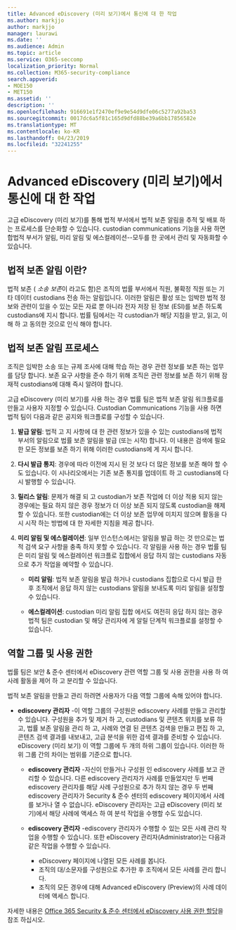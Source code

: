 ```yaml
---
title: Advanced eDiscovery (미리 보기)에서 통신에 대 한 작업
ms.author: markjjo
author: markjjo
manager: laurawi
ms.date: ''
ms.audience: Admin
ms.topic: article
ms.service: O365-seccomp
localization_priority: Normal
ms.collection: M365-security-compliance
search.appverid:
- MOE150
- MET150
ms.assetid: ''
description: ''
ms.openlocfilehash: 916691e1f2470ef9e9e54d9dfe06c5277a92ba53
ms.sourcegitcommit: 0017dc6a5f81c165d9dfd88be39a6bb17856582e
ms.translationtype: MT
ms.contentlocale: ko-KR
ms.lasthandoff: 04/23/2019
ms.locfileid: "32241255"
---
```

# <a name="work-with-communications-in-advanced-ediscovery-preview"></a>Advanced eDiscovery (미리 보기)에서 통신에 대 한 작업

고급 eDiscovery (미리 보기)를 통해 법적 부서에서 법적 보존 알림을 추적 및 배포 하는 프로세스를 단순화할 수 있습니다. custodian communications 기능을 사용 하면 합법적 부서가 알림, 미리 알림 및 에스컬레이션--모두를 한 곳에서 관리 및 자동화할 수 있습니다.

## <a name="what-is-a-legal-hold-notification"></a>법적 보존 알림 이란?

법적 보존 ( *소송 보존*이 라고도 함)은 조직의 법률 부서에서 직원, 불확정 직원 또는 기타 데이터 custodians 전송 하는 알림입니다. 이러한 알림은 활성 또는 임박한 법적 정보와 관련이 있을 수 있는 모든 자료 뿐 아니라 전자 저장 된 정보 (ESI)를 보존 하도록 custodians에 지시 합니다. 법률 팀에서는 각 custodian가 해당 지침을 받고, 읽고, 이해 하 고 동의한 것으로 인식 해야 합니다.

## <a name="the-legal-hold-notification-process"></a>법적 보존 알림 프로세스

조직은 임박한 소송 또는 규제 조사에 대해 학습 하는 경우 관련 정보를 보존 하는 업무를 담당 합니다. 보존 요구 사항을 준수 하기 위해 조직은 관련 정보를 보존 하기 위해 잠재적 custodians에 대해 즉시 알려야 합니다. 

고급 eDiscovery (미리 보기)를 사용 하는 경우 법률 팀은 법적 보존 알림 워크플로를 만들고 사용자 지정할 수 있습니다. Custodian Communications 기능을 사용 하면 법적 팀이 다음과 같은 공지와 워크플로를 구성할 수 있습니다.

1. **발급 알림**: 법적 고 지 사항에 대 한 관련 정보가 있을 수 있는 custodians에 법적 부서의 알림으로 법률 보존 알림을 발급 (또는 시작) 합니다. 이 내용은 검색에 필요한 모든 정보를 보존 하기 위해 이러한 custodians에 게 지시 합니다. 
   
2.  **다시 발급 통지**: 경우에 따라 이전에 지시 된 것 보다 더 많은 정보를 보존 해야 할 수도 있습니다. 이 시나리오에서는 기존 보존 통지를 업데이트 하 고 custodians에 다시 발행할 수 있습니다.

3.  **릴리스 알림**: 문제가 해결 되 고 custodian가 보존 작업에 더 이상 적용 되지 않는 경우에는 필요 하지 않은 경우 정보가 더 이상 보존 되지 않도록 custodian을 해제할 수 있습니다. 또한 custodian에는 더 이상 보존 업무에 미치지 않으며 활동을 다시 시작 하는 방법에 대 한 자세한 지침을 제공 합니다.

4. **미리 알림 및 에스컬레이션**: 일부 인스턴스에서는 알림을 발급 하는 것 만으로는 법적 검색 요구 사항을 충족 하지 못할 수 있습니다. 각 알림을 사용 하는 경우 법률 팀은 미리 알림 및 에스컬레이션 워크플로 집합에서 응답 하지 않는 custodians 자동으로 추가 작업을 예약할 수 있습니다.

    - **미리 알림**: 법적 보존 알림을 발급 하거나 custodians 집합으로 다시 발급 한 후 조직에서 응답 하지 않는 custodians 알림을 보내도록 미리 알림을 설정할 수 있습니다. 

    - **에스컬레이션**: custodian 미리 알림 집합 에서도 여전히 응답 하지 않는 경우 법적 팀은 custodian 및 해당 관리자에 게 알릴 단계적 워크플로를 설정할 수 있습니다.

## <a name="role-groups-and-permissions"></a>역할 그룹 및 사용 권한 

법률 팀은 보안 & 준수 센터에서 eDiscovery 관련 역할 그룹 및 사용 권한을 사용 하 여 사례 활동을 제어 하 고 분리할 수 있습니다. 

법적 보존 알림을 만들고 관리 하려면 사용자가 다음 역할 그룹에 속해 있어야 합니다.

- **ediscovery 관리자** -이 역할 그룹의 구성원은 ediscovery 사례를 만들고 관리할 수 있습니다. 구성원을 추가 및 제거 하 고, custodians 및 콘텐츠 위치를 보류 하 고, 법률 보존 알림을 관리 하 고, 사례와 연결 된 콘텐츠 검색을 만들고 편집 하 고, 콘텐츠 검색 결과를 내보내고, 고급 분석을 위한 검색 결과를 준비할 수 있습니다. eDiscovery (미리 보기) 이 역할 그룹에 두 개의 하위 그룹이 있습니다. 이러한 하위 그룹 간의 차이는 범위를 기준으로 합니다.

  - **ediscovery 관리자** -자신이 만들거나 구성원 인 ediscovery 사례를 보고 관리할 수 있습니다. 다른 ediscovery 관리자가 사례를 만들었지만 두 번째 ediscovery 관리자를 해당 사례 구성원으로 추가 하지 않는 경우 두 번째 ediscovery 관리자가 Security & 준수 센터의 ediscovery 페이지에서 사례를 보거나 열 수 없습니다. eDiscovery 관리자는 고급 eDiscovery (미리 보기)에서 해당 사례에 액세스 하 여 분석 작업을 수행할 수도 있습니다.

  - **ediscovery 관리자** -ediscovery 관리자가 수행할 수 있는 모든 사례 관리 작업을 수행할 수 있습니다. 또한 eDiscovery 관리자(Administrator)는 다음과 같은 작업을 수행할 수 있습니다.
    
    - eDiscovery 페이지에 나열된 모든 사례를 봅니다.
    - 조직의 대/소문자를 구성원으로 추가한 후 조직에서 모든 사례를 관리 합니다.
    - 조직의 모든 경우에 대해 Advanced eDiscovery (Preview)의 사례 데이터에 액세스 합니다.

자세한 내용은 [Office 365 Security & 준수 센터에서 eDiscovery 사용 권한 할당](../assign-ediscovery-permissions.md)을 참조 하십시오.